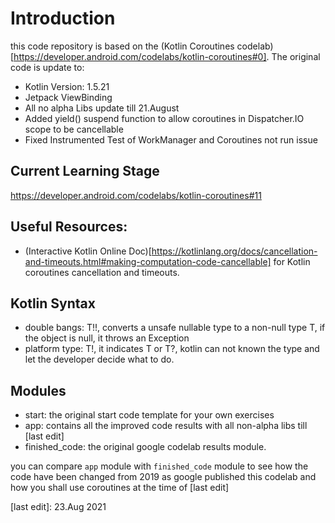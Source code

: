 # Introduction

this code repository is based on the (Kotlin Coroutines codelab)[https://developer.android.com/codelabs/kotlin-coroutines#0]. The original code is update to:

* Kotlin Version: 1.5.21
* Jetpack ViewBinding
* All no alpha Libs update till 21.August
* Added yield() suspend function to allow coroutines in Dispatcher.IO scope to be cancellable
* Fixed Instrumented Test of WorkManager and Coroutines not run issue

## Current Learning Stage
https://developer.android.com/codelabs/kotlin-coroutines#11

## Useful Resources:
* (Interactive Kotlin Online Doc)[https://kotlinlang.org/docs/cancellation-and-timeouts.html#making-computation-code-cancellable] for Kotlin coroutines cancellation and timeouts.

## Kotlin Syntax

* double bangs: T!!, converts a unsafe nullable type to a non-null type T, if the object is null, it throws an Exception
* platform type: T!, it indicates T or T?, kotlin can not known the type and let the developer decide what to do.

## Modules
* start: the original start code template for your own exercises
* app: contains all the improved code results with all non-alpha libs till [last edit]
* finished_code: the original google codelab results module.

you can compare `app` module with `finished_code` module to see how the code have been changed from 2019 as google published this codelab and how you shall use coroutines at the time of [last edit]

[last edit]: 23.Aug 2021
